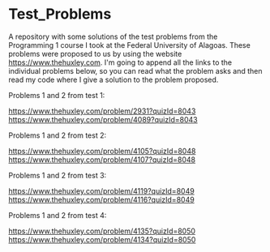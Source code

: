 # Test_Problems
A repository with some solutions of the test problems from the Programming 1 course I took at the Federal University of Alagoas.
These problems were proposed to us by using the website https://www.thehuxley.com.
I'm going to append all the links to the individual problems below, so you can read what the problem asks and then read my code where I give a solution to the problem proposed.

Problems 1 and 2 from test 1:

https://www.thehuxley.com/problem/2931?quizId=8043
https://www.thehuxley.com/problem/4089?quizId=8043

Problems 1 and 2 from test 2:

https://www.thehuxley.com/problem/4105?quizId=8048
https://www.thehuxley.com/problem/4107?quizId=8048

Problems 1 and 2 from test 3:

https://www.thehuxley.com/problem/4119?quizId=8049
https://www.thehuxley.com/problem/4116?quizId=8049

Problems 1 and 2 from test 4:

https://www.thehuxley.com/problem/4135?quizId=8050
https://www.thehuxley.com/problem/4134?quizId=8050
